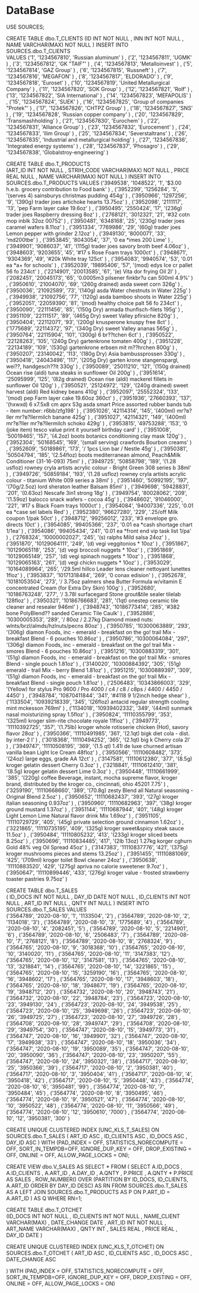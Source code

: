 # DataBase
USE SOURCES;

CREATE TABLE dbo.T_CLIENTS
(ID INT NOT NULL
, INN INT NOT NULL
, NAME VARCHAR(MAX) NOT NULL
)
INSERT INTO SOURCES.dbo.T_CLIENTS	
VALUES ('1',  '1234567810', 'Russian aluminum'				)
, ('2',  '1234567811', 'UGMK'									)
, ('3',  '1234567812', 'GK "TAIF"'								)
, ('4',  '1234567813', 'Metalloinvest'							)
, ('5',  '1234567814', 'GAZ Group'								)
, ('6',  '1234567815', 'Russneft'								)
, ('7',  '1234567816', 'MEGAFON'									)
, ('8',  '1234567817', 'ELDORADO'				)
, ('9',  '1234567818', 'Euroset'								)
, ('10', '1234567819', 'United Metallurgical Company'	)
, ('11', '1234567820', 'SOK Group'							)
, ('12', '1234567821', 'Rolf'									)
, ('13', '1234567822', 'SIA International'							)
, ('14', '1234567823', 'MEFAPOLIS'					)
, ('15', '1234567824', 'SUEK'									)
, ('16', '1234567825', 'Group of companies "Protek"'				)
, ('17', '1234567826', 'CHTPZ Group'								)
, ('18', '1234567827', 'SNS'										)
, ('19', '1234567828', 'Russian copper company'					)
, ('20', '1234567829', 'Transmashholding'							)
, ('21', '1234567830', 'Eurochem'									)
, ('22', '1234567831', 'Alliance Group'							)
, ('23', '1234567832', 'Eurocement'								)
, ('24', '1234567833', 'Ilim Group'							)
, ('25', '1234567834', 'Severstaltrans'							)
, ('26', '1234567835', 'Industrial and metallurgical holding'	)
, ('27', '1234567836', 'Integrated energy systems'		)
, ('28', '1234567837', 'Phosagro'									)
, ('29', '1234567838', 'Globalstroy-engineering'					)


CREATE TABLE dbo.T_PRODUCTS		
(ART_ID INT NOT NULL
, STRIH_CODE VARCHAR(MAX) NOT NULL
, PRICE REAL NULL
, NAME VARCHAR(MAX) NOT NULL
)
INSERT INTO SOURCES.dbo.T_PRODUCTS
VALUES ('3949538',	'1048522',	    '1', 	'$3.00 h.e.b. grocery contribution to Food bank'																						)
, ('3952299',	'1256284',	    '5', 	'(serves 4) sainsburys christmas pudding 454g'																							)
, ('3950966',	'1297256',	    '9', 	'(390g) trader joes artichoke hearts 13.75oz'																							)
, ('3952098',	'2111117',	    '13',	'pep Farm layer cake 19.6oz'																											)
, ('3950495',	'2550424',	    '17',	'(236g) trader joes Raspberry dressing 8oz'																							)
, ('2768121',	'3012321',	    '21',	'#32 cotn mop inblk 32oz 00752'																											)
, ('3950481',	'6348168',	    '25',	'(230g) trader joes caramel wafers 8.11oz'																								)
, ('3951334',	'7769986',	    '29',	'(60g) trader joes Lemon pepper with grinder 2.12oz'																					)
, ('3949130',	'8000071',	    '33',	'md200tbe'																																)
, ('3953845',	'8043054',	    '37',	'0 ea *imes 200 Lime'																													)
, ('3949901',	'9086037',	    '41',	'(115g) trader joes savory broth beef 4.06oz'																							)
, ('3948603',	'9203655',	    '45',	'#17 s Rose Foam trays 1000ct'																											)
, ('3948671',	'9304369',	    '49',	'#20k White tray 125ct'																													)
, ('3954083',	'9940574',	    '53',	'0.01 ea *a+ for schools'																												)
, ('3952039',	'19895406',	    '57',	'(mod) edys Ice cr pallet 56 fo 234ct'																									)
, ('2214901',	'20013585',	    '61',	'(e) Vita dor frying Oil 2l'																											)
, ('2082451',	'20045173',	    '65',	'0.0005m3 pilsener finkbr?u can 500ml 4.9%'																								)
, ('3950610',	'21004070',	    '69',	'(260g drained) asda sweet corn 326g'																									)
, ('3950036',	'21092589',	    '73',	'(140g) asda Water chestnuts in Water 225g'																								)
, ('3949938',	'21092756',	    '77',	'(120g) asda bamboo shoots in Water 225g'																								)
, ('3952051',	'22059390',	    '81',	'(mod) healthy choice palt 56 fo 234ct'																									)
, ('3950090',	'22111456',	    '85',	'(150g Dry) armada thunfisch-filets 195g'																								)
, ('3951109',	'22111517',	    '89',	'(465g Dry) sweet Valley pfirsiche 820g'																								)
, ('3950404',	'22112071',	    '93',	'(200g) knusperone knuspy free 8ct'																										)
, ('1775689',	'22114372',	    '97',	'(340g Dry) sweet Valley ananas 565g'																									)
, ('3950764',	'22115904',	    '101',	'(300g) 6 br??tchen 6ct'																												)
, ('3950522',	'22128263',	    '105',	'(240g Dry) gartenkrone tomaten 400g'																									)
, ('3951228',	'22134189',	    '109',	'(530g) gartenkrone erbsen mit m??hrchen 800g'																							)
, ('3950207',	'23140042',	    '113',	'(180g Dry) Asia bambussprossen 330g'																									)
, ('3950418',	'24043496',	    '117',	'(205g Dry) garten krone stangenspargl, wei??, handgesch??lt 330g'																		)
, ('3950089',	'25011210',	    '121',	'(150g drained) Ocean rise (aldi) tuna steaks in sunflower Oil 200g'																	)
, ('3951614',	'25095999',	    '125',	'(82g drained) Ocean rise (aldi) mackerel fillets in sunflower Oil 120g'																)
, ('3950521',	'25124972',	    '129',	'(240g drained) sweet harvest (aldi) Red kidney beans 410g'																				)
, ('3952097',	'25552324',	    '133',	'(mod) pep Farm layer cake 19.60oz 360ct'																								)
, ('3951936',	'27660393',	    '137',	'(hxwxd) 6 x7.5x8 cm aprx 53g asda smart Price assorted rubber bands tub - item number: r6bb/zfg198'									)
, ('3951026',	'42114314',	    '145',	'(400ml) mг?в?ller mг?в?llermilch banane 425g'																							)
, ('3951027',	'42114321',	    '149',	'(400ml) mг?в?ller mг?в?llermilch schoko 429g'																							)
, ('3953815',	'49753288',	    '153',	'0 (joke item) tesco value print it yourself birthday card'																				)
, ('3951008',	'50019465',	    '157',	'(4.2oz) boots botanics conditioning clay mask 120g'																					)
, ('3952304',	'50168545',	    '169',	'(small serving) crawfords Bourbon creams'																								)
, ('3952609',	'50189861',	    '173',	'/ 1pcs Lion bar / Nestle 45g'																											)
, ('3950381',	'50504794',	    '185',	'(2.54floz) boots mediterranean almond, Peach&Milk Conditioner (31-16-093) 75ml'														)
, ('3949725',	'50858798',	    '189',	'(1.28 usfloz) rowney cryla artists acrylic colour - Bright Green 308 series b 38ml'													)
, ('3949726',	'50859184',	    '193',	'(1.28 usfloz) rowney cryla artists acrylic colour - titanium White 009 series a 38ml'													)
, ('3951460',	'50992195',	    '197',	'(70g/2.5oz) lord sheraton leather Balsam 85ml'																							)
, ('3949698',	'59428831',	    '201',	'(0.63oz) Nescafe 3in1 strong 18g'																										)
, ('3949754',	'80028062',	    '209',	'(1.59oz) balocco snack wafers - cocoa 45g'																								)
, ('3948602',	'91046000',	    '221',	'#17 s Black Foam trays 1000ct'																											)
, ('3954084',	'94007336',	    '225',	'0.01 ea *case sel labels Red'																											)
, ('3952380',	'96627280',	    '229',	'.25/off Milk coupon 1/pak 50ct'																										)
, ('3948712',	'99256012',	    '233',	'#3 envelope gro. directs 10ct'																											)
, ('3954085',	'99405366',	    '237',	'0.01 ea *cash shortage chart 1/1ea'																									)
, ('3954086',	'99405434',	    '241',	'0.01 ea *front end vip task list 1/pa'																									)
, ('2768324',	'10000002027',	'245',	'(s) ralphs Mild salsa 24oz'																											)
, ('3951870',	'10129064111',	'249',	'(d) vegi veggitonios * 10oz'																											)
, ('3951867',	'10129065118',	'253',	'(d) vegi broccoli nuggets * 10oz'																										)
, ('3951869',	'10129065149',	'257',	'(d) vegi spinach nuggets * 10oz'																										)
, ('3951868',	'10129065163',	'261',	'(d) vegi chickn nuggets * 10oz'																										)
, ('3953029',	'10164089964',	'265',	'/29.5ml hillco Leader lens cleaner nettoyant lunettes 1floz'																			)
, ('3953837',	'10171318484',	'269',	'0 conax edision'																														)
, ('3952678',	'10181053504',	'273',	'/ 3.75oz palmers shea Butter Formula w/vitamin E concentrated Cream (for Extra Dry Skin) 100g'										)
, ('3952680',	'10186763248',	'277',	'/ 3.78l surfacegard Stone grout&tile sealer tilelab 128floz'																			)
, ('3950321',	'10186766683',	'281',	'(1qt) onestep ceramic tile cleaner and resealer 946ml'																					)
, ('3948743',	'10186773414',	'285',	'#382 bone PolyBlend?? sanded Ceramic Tile Caulk'																						)
, ('3952886',	'10300005353',	'289',	'/ 80oz / 2.27kg Diamond mixed nuts: wlnts/brzl/almds/hzlnuts/pecns 80oz'																)
, ('3950785',	'10300063889',	'293',	'(306g) diamon Foods, inc - emerald - breakfast on the go! trail Mix - breakfast Blend - 6 pouches 10.86oz'								)
, ('3950786',	'10300064084',	'297',	'(306g) diamon Foods, inc - emerald - breakfast on the go! trail Mix - smores Blend - 6 pouches 10.86oz'								)
, ('3951216',	'10300883319',	'301',	'(51g) diamon Foods, inc - emerald - breakfast on the go! trail Mix - smores Blend - single pouch 1.81oz'								)
, ('3140020',	'10300884392',	'305',	'(51g) emerald - trail Mix - berry Blend 1.81oz'																						)
, ('3951215',	'10300889397',	'309',	'(51g) diamon Foods, inc - emerald - breakfast on the go! trail Mix - breakfast Blend - single pouch 1.81oz'							)
, ('2506483',	'10343866003',	'329',	'(Yellow) for stylus Pro 9600 / Pro 4000 / c4 / c8 / c8ps / 4400 / 4450 / 4450'															)
, ('3948784',	'10870411844',	'341',	'#4118 9 1/2inch hedge shear'																											)
, ('1133504',	'10939218339',	'345',	'(26floz) antacid regular strength cooling mint mckesson 769ml'																			)
, ('1134018',	'10939402332',	'349',	'(44ml) sunmark nasal moisturizing spray 1.5floz'																						)
, ('3950824',	'11110355799',	'353',	'(325ml) kroger slim-rite chocolate royale 11floz'																						)
, ('3949773',	'11110392725',	'357',	'(1.75lb) kroger whole rotisserie chicken (Hot), savory flavor 28oz'																	)
, ('3950366',	'11110491985',	'361',	'(2.1qt) bigk diet cola - dist. by inter-2 l'																							)
, ('3018368',	'11110494252',	'365',	'(2.1qt) big k Cherry cola 2l'																											)
, ('3949747',	'11110508195',	'369',	'(1.5 qt) 1.41l de luxe churned artisan vanilla bean Light Ice Cream 48floz'															)
, ('3950566',	'11110608482',	'373',	'(24oz) large eggs, grade AA 12ct'																										)
, ('3147581',	'11110612380',	'377',	'(8.5g) kroger gelatin dessert Cherry 0.3oz'																							)
, ('3218841',	'11110612410',	'381',	'(8.5g) kroger gelatin dessert Lime 0.3oz'																								)
, ('3950448',	'11110661999',	'385',	'(220g) coffee Beverage, instant, mocha supreme flavor, kroger brand, distributed by the kroger co., cincinnati, ohio 45201 7.75'		)
, ('3259190',	'11110668660',	'389',	'(70.8g) zesty Blend all Natural seasoning - Original Blend 2.5oz'																		)
, ('3950652',	'11110682437',	'393',	'(27g) kroger italian seasoning 0.937oz'																								)
, ('3950960',	'11110682963',	'397',	'(38g) kroger ground mustard 1.37oz'																									)
, ('3951144',	'11110687944',	'401',	'(48g) kroger Light Lemon Lime Natural flavor drink Mix 1.69oz'																			)
, ('3951105',	'11110729729',	'405',	'(45g) private selection ground cinnamon 1.62oz'																						)
, ('3221865',	'11110735195',	'409',	'(325g) kroger sweet&spicy steak sauce 11.5oz'																							)
, ('3950484',	'11110805232',	'413',	'(233g) kroger sliced beets 8.25oz'																										)
, ('3950696',	'11110834485',	'417',	'(2lb 13oz) 1.27kg korger cghurn Gold 48% veg Oil Spread 45oz'																			)
, ('3147383',	'11110837776',	'421',	'(375g) kroger mushrooms pieces and stems 13.25oz'																						)
, ('3951455',	'11110881069',	'425',	'(709ml) kroger toilet Bowl cleaner 24oz'																								)
, ('3950638',	'11110883520',	'429',	'(275g) apriva no calorie sweetener 9.7oz'																								)
, ('3950647',	'11110899446',	'433',	'(276g) kroger value - frosted strawberry toaster pastries 9.75oz'																		)



CREATE TABLE dbo.T_SALES	
( ID_DOCS INT NOT NULL 
, DAY_ID DATE NOT NULL
, ID_CLIENTS INT NOT NULL
, ART_ID INT NULL
, QNTY INT NULL
)
INSERT INTO SOURCES.dbo.T_SALES	
VALUES  
  ('3564789',	'2020-08-10',	'1',	'1133504',	'2')
, ('3564789',	'2020-08-10',	'2',	'1134018',	'3')
, ('3564789',	'2020-08-10',	'3',	'1775689',	'4')
, ('3564789',	'2020-08-10',	'4',	'2082451',	'5')
, ('3564789',	'2020-08-10',	'5',	'2214901',	'6')
, ('3564789',	'2020-08-10',	'6',	'2506483',	'7')
, ('3564789',	'2020-08-10',	'7',	'2768121',	'8')
, ('3564789',	'2020-08-10',	'8',	'2768324',	'9')
, ('3564765',	'2020-08-10',	'9',	'3018368',	'10')
, ('3564765',	'2020-08-10',	'10',	'3140020',	'11')
, ('3564765',	'2020-08-10',	'11',	'3147383',	'12')
, ('3564765',	'2020-08-10',	'12',	'3147581',	'13')
, ('3564765',	'2020-08-10',	'13',	'3218841',	'14')
, ('3564765',	'2020-08-10',	'14',	'3221865',	'15')
, ('3564765',	'2020-08-10',	'15',	'3259190',	'16')
, ('3564765',	'2020-08-10',	'16',	'3948602',	'17')
, ('3564765',	'2020-08-10',	'17',	'3948603',	'18')
, ('3564765',	'2020-08-10',	'18',	'3948671',	'19')
, ('3564765',	'2020-08-10',	'19',	'3948712',	'20')
, ('3564732',	'2020-08-10',	'20',	'3948743',	'21')
, ('3564732',	'2020-08-10',	'22',	'3948784',	'23')
, ('3564723',	'2020-08-10',	'23',	'3949130',	'24')
, ('3564723',	'2020-08-10',	'24',	'3949538',	'25')
, ('3564723',	'2020-08-10',	'25',	'3949698',	'26')
, ('3564723',	'2020-08-10',	'26',	'3949725',	'27')
, ('3564723',	'2020-08-10',	'27',	'3949726',	'28')
, ('3564708',	'2020-08-10',	'28',	'3949747',	'29')
, ('3564708',	'2020-08-10',	'29',	'3949754',	'30')
, ('3564747',	'2020-08-10',	'15',	'3949773',	'31')
, ('3564747',	'2020-08-10',	'16',	'3949901',	'32')
, ('3564747',	'2020-08-10',	'17',	'3949938',	'33')
, ('3564747',	'2020-08-10',	'18',	'3950036',	'34')
, ('3564747',	'2020-08-10',	'19',	'3950089',	'35')
, ('3564747',	'2020-08-10',	'20',	'3950090',	'36')
, ('3564747',	'2020-08-10',	'23',	'3950207',	'55')
, ('3564747',	'2020-08-10',	'24',	'3950321',	'38')
, ('3564717',	'2020-08-10',	'25',	'3950366',	'39')
, ('3564717',	'2020-08-10',	'2',	'3950381',	'40')
, ('3564717',	'2020-08-10',	'3',	'3950404',	'41')
, ('3564717',	'2020-08-10',	'4',	'3950418',	'42')
, ('3564717',	'2020-08-10',	'5',	'3950448',	'43')
, ('3564774',	'2020-08-10',	'6',	'3950481',	'99')
, ('3564774',	'2020-08-10',	'7',	'3950484',	'45')
, ('3564774',	'2020-08-10',	'8',	'3950495',	'46')
, ('3564774',	'2020-08-10',	'9',	'3950521',	'47')
, ('3564774',	'2020-08-10',	'10',	'3950522',	'48')
, ('3564774',	'2020-08-10',	'11',	'3950566',	'49')
, ('3564774',	'2020-08-10',	'12',	'3950610',	'7000')
, ('3564774',	'2020-08-10',	'12',	'3950381',	'300'	)


CREATE UNIQUE CLUSTERED INDEX [UNC_KLS_T_SALES] ON SOURCES.dbo.T_SALES
( ART_ID ASC
 , ID_CLIENTS ASC
 , ID_DOCS ASC
 , DAY_ID ASC
) WITH (PAD_INDEX = OFF, STATISTICS_NORECOMPUTE = OFF, SORT_IN_TEMPDB=OFF, IGNORE_DUP_KEY = OFF, DROP_EXISTING = OFF, ONLINE = OFF, ALLOW_PAGE_LOCKS = ON);


CREATE VIEW dbo.V_SALES 
AS 
SELECT *
FROM (
		SELECT A.ID_DOCS
			, A.ID_CLIENTS
			, A.ART_ID
			, A.DAY_ID
			, A.QNTY
			, P.PRICE
			, A.QNTY * P.PRICE AS SALES
			, ROW_NUMBER() OVER (PARTITION BY ID_DOCS, ID_CLIENTS, A.ART_ID ORDER BY DAY_ID DESC) AS RN
		FROM SOURCES.dbo.T_SALES  AS A
		LEFT JOIN SOURCES.dbo.T_PRODUCTS AS P
			ON P.ART_ID = A.ART_ID
	 ) AS Q
WHERE RN=1;


CREATE TABLE dbo.T_OTCHET	
(ID_DOCS INT NOT NULL
, ID_CLIENTS INT NOT NULL
, NAME_CLIENT VARCHAR(MAX) 
, DATE_CHANGE DATE 
, ART_ID INT NOT NULL
, ART_NAME VARCHAR(MAX)
, QNTY INT
, SALES REAL
, PRICE REAL
, DAY_ID DATE
)


CREATE UNIQUE CLUSTERED INDEX [UNC_KLS_T_OTCHET] ON SOURCES.dbo.T_OTCHET
( ART_ID ASC
 , ID_CLIENTS ASC
 , ID_DOCS ASC
 , DATE_CHANGE ASC

) WITH (PAD_INDEX = OFF, STATISTICS_NORECOMPUTE = OFF, SORT_IN_TEMPDB=OFF, IGNORE_DUP_KEY = OFF, DROP_EXISTING = OFF, ONLINE = OFF, ALLOW_PAGE_LOCKS = ON)

